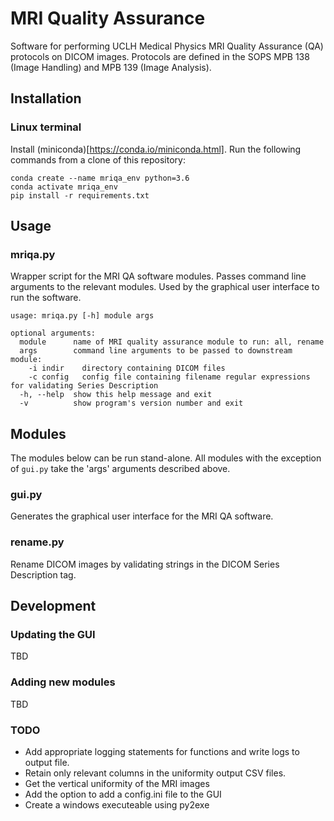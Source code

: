 # MRI Quality Assurance

Software for performing UCLH Medical Physics MRI Quality Assurance (QA) protocols on DICOM images. Protocols are defined in the SOPS MPB 138 (Image Handling) and MPB 139 (Image Analysis).

## Installation
### Linux terminal
Install (miniconda)[https://conda.io/miniconda.html]. Run the following commands from a clone of this repository:
```
conda create --name mriqa_env python=3.6
conda activate mriqa_env
pip install -r requirements.txt
```

## Usage

### mriqa.py
Wrapper script for the MRI QA software modules. Passes command line arguments to the relevant modules. Used by the graphical user interface to run the software.
```
usage: mriqa.py [-h] module args

optional arguments:
  module      name of MRI quality assurance module to run: all, rename
  args        command line arguments to be passed to downstream module: 
  	-i indir	directory containing DICOM files
  	-c config	config file containing filename regular expressions for validating Series Description
  -h, --help  show this help message and exit
  -v          show program's version number and exit
```

## Modules
The modules below can be run stand-alone. All modules with the exception of `gui.py` take the 'args' arguments described above.

### gui.py
Generates the graphical user interface for the MRI QA software.

### rename.py
Rename DICOM images by validating strings in the DICOM Series Description tag.

## Development

### Updating the GUI
TBD

### Adding new modules
TBD

### TODO
* Add appropriate logging statements for functions and write logs to output file.
* Retain only relevant columns in the uniformity output CSV files.
* Get the vertical uniformity of the MRI images
* Add the option to add a config.ini file to the GUI
* Create a windows executeable using py2exe
